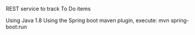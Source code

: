 REST service to track To Do items

Using Java 1.8
Using the Spring boot maven plugin, execute: mvn spring-boot:run
